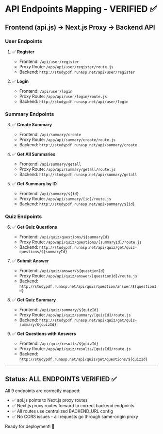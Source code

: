 # API Endpoints Mapping - VERIFIED ✅

## Frontend (api.js) → Next.js Proxy → Backend API

### User Endpoints
1. ✅ **Register**
   - Frontend: `/api/user/register`
   - Proxy Route: `/app/api/user/register/route.js`
   - Backend: `http://studypdf.runasp.net/api/user/register`

2. ✅ **Login**
   - Frontend: `/api/user/login`
   - Proxy Route: `/app/api/user/login/route.js`
   - Backend: `http://studypdf.runasp.net/api/user/login`

### Summary Endpoints
3. ✅ **Create Summary**
   - Frontend: `/api/summary/create`
   - Proxy Route: `/app/api/summary/create/route.js`
   - Backend: `http://studypdf.runasp.net/api/summary/create`

4. ✅ **Get All Summaries**
   - Frontend: `/api/summary/getall`
   - Proxy Route: `/app/api/summary/getall/route.js`
   - Backend: `http://studypdf.runasp.net/api/summary/getall`

5. ✅ **Get Summary by ID**
   - Frontend: `/api/summary/${id}`
   - Proxy Route: `/app/api/summary/[id]/route.js`
   - Backend: `http://studypdf.runasp.net/api/summary/${id}`

### Quiz Endpoints
6. ✅ **Get Quiz Questions**
   - Frontend: `/api/quiz/questions/${summaryId}`
   - Proxy Route: `/app/api/quiz/questions/[summaryId]/route.js`
   - Backend: `http://studypdf.runasp.net/api/quiz/get/quiz-questions/${summaryId}`

7. ✅ **Submit Answer**
   - Frontend: `/api/quiz/answer/${questionId}`
   - Proxy Route: `/app/api/quiz/answer/[questionId]/route.js`
   - Backend: `http://studypdf.runasp.net/api/quiz/question/answer/${questionId}`

8. ✅ **Get Quiz Summary**
   - Frontend: `/api/quiz/summary/${quizId}`
   - Proxy Route: `/app/api/quiz/summary/[quizId]/route.js`
   - Backend: `http://studypdf.runasp.net/api/quiz/get/quiz-summary/${quizId}`

9. ✅ **Get Questions with Answers**
   - Frontend: `/api/quiz/results/${quizId}`
   - Proxy Route: `/app/api/quiz/results/[quizId]/route.js`
   - Backend: `http://studypdf.runasp.net/api/quiz/get/questions/${quizId}`

---

## Status: ALL ENDPOINTS VERIFIED ✅

All 9 endpoints are correctly mapped:
- ✅ api.js points to Next.js proxy routes
- ✅ Next.js proxy routes forward to correct backend endpoints
- ✅ All routes use centralized BACKEND_URL config
- ✅ No CORS issues - all requests go through same-origin proxy

Ready for deployment! 🚀
